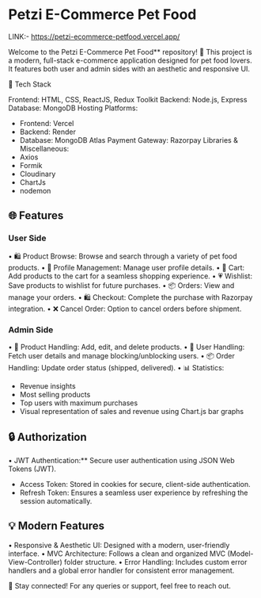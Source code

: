 # Petzi E-Commerce Pet Food
LINK:-  https://petzi-ecommerce-petfood.vercel.app/

Welcome to the Petzi E-Commerce Pet Food** repository! 🌟 This project is a modern, full-stack e-commerce application designed for pet food lovers. It features both user and admin sides with an aesthetic and responsive UI.

📏 Tech Stack

Frontend: HTML, CSS, ReactJS, Redux Toolkit
Backend: Node.js, Express
Database: MongoDB
Hosting Platforms:
  - Frontend: Vercel
  - Backend: Render
  - Database: MongoDB Atlas
Payment Gateway: Razorpay
Libraries & Miscellaneous:
  - Axios
  - Formik
  - Cloudinary
  - ChartJs
  - nodemon


## 🌐 Features

### User Side
•⁠  ⁠🛍️ Product Browse: Browse and search through a variety of pet food products.
•⁠  ⁠👤 Profile Management: Manage user profile details.
•⁠  ⁠🛒 Cart: Add products to the cart for a seamless shopping experience.
•⁠  ⁠💗 Wishlist: Save products to wishlist for future purchases.
•⁠  ⁠📦 Orders: View and manage your orders.
•⁠  ⁠🛍️ Checkout: Complete the purchase with Razorpay integration.
•⁠  ⁠❌ Cancel Order: Option to cancel orders before shipment.

### Admin Side
•⁠  ⁠🔄 Product Handling: Add, edit, and delete products.
•⁠  ⁠🔧 User Handling: Fetch user details and manage blocking/unblocking users.
•⁠  ⁠📦 Order Handling: Update order status (shipped, delivered).
•⁠  ⁠📊 Statistics:
  - Revenue insights
  - Most selling products
  - Top users with maximum purchases
  - Visual representation of sales and revenue using Chart.js bar graphs

## 🔒 Authorization

•⁠  ⁠JWT Authentication:** Secure user authentication using JSON Web Tokens (JWT).
  - Access Token: Stored in cookies for secure, client-side authentication.
  - Refresh Token: Ensures a seamless user experience by refreshing the session automatically.

## 💡 Modern Features

•⁠  ⁠Responsive & Aesthetic UI: Designed with a modern, user-friendly interface.
•⁠  ⁠MVC Architecture: Follows a clean and organized MVC (Model-View-Controller) folder structure.
•⁠  ⁠Error Handling: Includes custom error handlers and a global error handler for consistent error management.

📱 Stay connected! For any queries or support, feel free to reach out.
